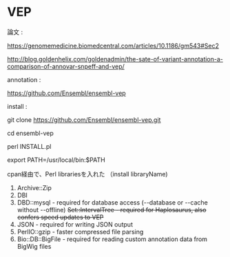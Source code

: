 # VEP

論文 :

https://genomemedicine.biomedcentral.com/articles/10.1186/gm543#Sec2

http://blog.goldenhelix.com/goldenadmin/the-sate-of-variant-annotation-a-comparison-of-annovar-snpeff-and-vep/


annotation :

https://github.com/Ensembl/ensembl-vep

install : 

git clone https://github.com/Ensembl/ensembl-vep.git

cd ensembl-vep

perl INSTALL.pl

export PATH=/usr/local/bin:$PATH

cpan経由で、Perl librariesを入れた （install libraryName)
1) Archive::Zip
2) DBI
3) DBD::mysql - required for database access (--database or --cache without --offline)
<s> Set::IntervalTree - required for Haplosaurus, also confers speed updates to VEP </s>
5) JSON - required for writing JSON output
6) PerlIO::gzip - faster compressed file parsing
7) Bio::DB::BigFile - required for reading custom annotation data from BigWig files




